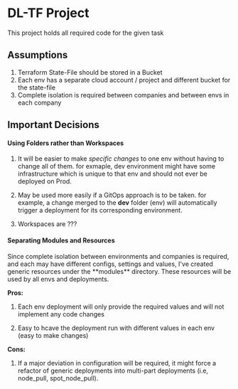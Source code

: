 <h1> DL-TF Project</h1>
This project holds all required code for the given task

<h2>Assumptions</h2>

1. Terraform State-File should be stored in a Bucket
2. Each env has a separate cloud account / project and different bucket for the state-file
3. Complete isolation is required between companies and between envs in each company


<h2>Important Decisions</h2>

<h4>Using Folders rather than Workspaces</h4>

1. It will be easier to make *specific changes* to one env without having to change all of them.
for exmaple, dev environment might have some infrastructure which is unique to that env and should not ever be deployed on Prod.

2. May be used more easily if a GitOps approach is to be taken.
for example, a change merged to the **dev** folder (env) will automatically trigger a deployment for its corresponding environment.

3. Workspaces are ???


<h4>Separating Modules and Resources</h4>
Since complete isolation between environments and companies is required, and each may have different configs, settings and values, I've created generic resources under the **modules** directory. These resources will be used by all envs and deployments.

**Pros:**
  1. Each env deployment will only provide the required values and will not implement any code changes
  
  2. Easy to hcave the deployment run with different values in each env (easy to make changes)


**Cons:**
  1. If a major deviation in configuration will be required, it might force a refactor of generic deployments into multi-part deployments (i.e, node_pull, spot_node_pull).